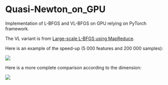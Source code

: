 # Quasi-Newton_on_GPU

Implementation of L-BFGS and VL-BFGS on GPU relying on PyTorch framework.

The VL variant is from [Large-scale L-BFGS using MapReduce](http://papers.nips.cc/paper/5333-large-scale-l-bfgs-using-mapreduce.pdf).

Here is an example of the speed-up (5 000 features and 200 000 samples):

![](https://github.com/HugoooPerrin/Quasi-Newton_on_GPU/blob/master/screen.png)

Here is a more complete comparison according to the dimension:

![](https://github.com/HugoooPerrin/Quasi-Newton_on_GPU/blob/master/runtime.png)
